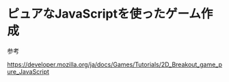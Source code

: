 # ピュアなJavaScriptを使ったゲーム作成

参考

https://developer.mozilla.org/ja/docs/Games/Tutorials/2D_Breakout_game_pure_JavaScript
